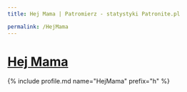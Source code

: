 ```yaml
---
title: Hej Mama | Patromierz - statystyki Patronite.pl

permalink: /HejMama
---
```


# [Hej Mama](https://patronite.pl/HejMama)

{% include profile.md name="HejMama" prefix="h" %}
